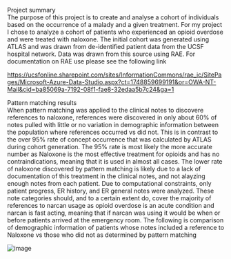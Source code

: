 Project summary  
The purpose of this project is to create and analyse a cohort of individuals based on the occurrence of a malady and a given treatment. For my project I chose to analyze a cohort of patients who experienced an opioid overdose and were treated with naloxone. 
	The initial cohort was generated using ATLAS and was drawn from de-identified patient data from the UCSF hospital network. Data was drawn from this source using RAE. For documentation on RAE use please see the following link  

https://ucsfonline.sharepoint.com/sites/InformationCommons/rae_ic/SitePages/Microsoft-Azure-Data-Studio.aspx?ct=1748859699191&or=OWA-NT-Mail&cid=ba85069a-7192-08f1-fae8-32edaa5b7c24&ga=1

Pattern matching results  
	When pattern matching was applied to the clinical notes to discovere references to naloxone, references were discovered in only about 60% of notes pulled with little or no variation in demographic information between the population where references occurred vs did not. This is in contrast to the over 95% rate of concept occurrence that was calculated by ATLAS during cohort generation. The 95% rate is most likely the more accurate number as Naloxone is the most effective treatment for opioids and has no contraindications, meaning  that it is used in almost all cases. The lower rate of naloxone discovered by pattern matching is likely due to a lack of documentation of this treatment in the clinical notes, and not alayzing enough notes from each patient. Due to computational constraints, only patient progress, ER history, and ER general notes were analyzed. 
	These note categories should, and to a certain extent do, cover the majority of references to narcan usage as opioid overdose is an acute condition and narcan is fast acting, meaning that if narcan was using it would be when or before patients arrived at the emergency room. The following is comparison of demographic information of patients whose notes included a reference to Naloxone vs those who did not as determined by pattern matching  
 
![image](https://github.com/user-attachments/assets/e3aa6987-d07b-496b-8691-f72fb891c06e)
